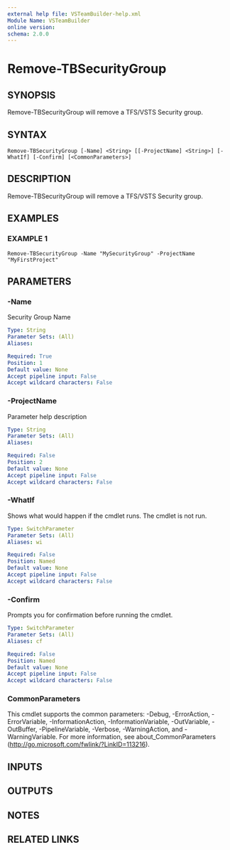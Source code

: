 ```yaml
---
external help file: VSTeamBuilder-help.xml
Module Name: VSTeamBuilder
online version:
schema: 2.0.0
---
```


# Remove-TBSecurityGroup

## SYNOPSIS
Remove-TBSecurityGroup will remove a TFS/VSTS Security group.

## SYNTAX

```
Remove-TBSecurityGroup [-Name] <String> [[-ProjectName] <String>] [-WhatIf] [-Confirm] [<CommonParameters>]
```

## DESCRIPTION
Remove-TBSecurityGroup will remove a TFS/VSTS Security group.

## EXAMPLES

### EXAMPLE 1
```
Remove-TBSecurityGroup -Name "MySecurityGroup" -ProjectName "MyFirstProject"
```

## PARAMETERS

### -Name
Security Group Name

```yaml
Type: String
Parameter Sets: (All)
Aliases:

Required: True
Position: 1
Default value: None
Accept pipeline input: False
Accept wildcard characters: False
```

### -ProjectName
Parameter help description

```yaml
Type: String
Parameter Sets: (All)
Aliases:

Required: False
Position: 2
Default value: None
Accept pipeline input: False
Accept wildcard characters: False
```

### -WhatIf
Shows what would happen if the cmdlet runs.
The cmdlet is not run.

```yaml
Type: SwitchParameter
Parameter Sets: (All)
Aliases: wi

Required: False
Position: Named
Default value: None
Accept pipeline input: False
Accept wildcard characters: False
```

### -Confirm
Prompts you for confirmation before running the cmdlet.

```yaml
Type: SwitchParameter
Parameter Sets: (All)
Aliases: cf

Required: False
Position: Named
Default value: None
Accept pipeline input: False
Accept wildcard characters: False
```

### CommonParameters
This cmdlet supports the common parameters: -Debug, -ErrorAction, -ErrorVariable, -InformationAction, -InformationVariable, -OutVariable, -OutBuffer, -PipelineVariable, -Verbose, -WarningAction, and -WarningVariable.
For more information, see about_CommonParameters (http://go.microsoft.com/fwlink/?LinkID=113216).

## INPUTS

## OUTPUTS

## NOTES

## RELATED LINKS
